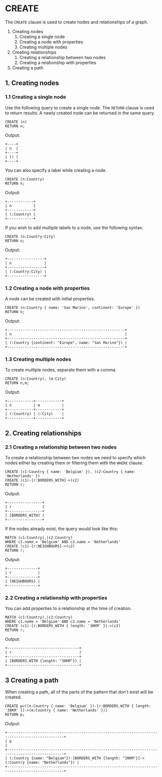 # CREATE

The `CREATE` clause is used to create nodes and relationships of a graph.

1. Creating nodes
    1. Creating a single node
    2. Creating a node with properties
    3. Creating multiple nodes
2. Creating relationships
    1. Creating a relationship between two nodes
    2. Creating a relationship with properties
3. Creating a path 

## 1. Creating nodes

### 1.1 Creating a single node

Use the following query to create a single node.
The `RETURN` clause is used to return results. A newly created node can be returned in the same query.

```openCypher
CREATE (n)
RETURN n;
```

Output:
```
+----+
| n  |
+----+
| () |
+----+
```

You can also specify a label while creating a node.

```openCypher
CREATE (n:Country)
RETURN n;
```

Output:
```
+------------+
| n          |
+------------+
| (:Country) |
+------------+
```

If you wish to add multiple labels to a node, use the following syntax:

```openCypher
CREATE (n:Country:City)
RETURN n;
```

Output:
```
+-----------------+
| n               |
+-----------------+
| (:Country:City) |
+-----------------+
```

### 1.2 Creating a node with properties

A node can be created with initial properties.

```openCypher
CREATE (n:Country { name: 'San Marino', continent: 'Europe' })
RETURN n;
```

Output:
```
+------------------------------------------------------+
| n                                                    |
+------------------------------------------------------+
| (:Country {continent: "Europe", name: "San Marino"}) |
+------------------------------------------------------+
```

### 1.3 Creating multiple nodes

To create multiple nodes, separate them with a comma.

```openCypher
CREATE (n:Country), (m:City)
RETURN n,m;
```

Output:
```
+------------+------------+
| n          | m          |
+------------+------------+
| (:Country) | (:City)    |
+------------+------------+
```

## 2. Creating relationships

### 2.1 Creating a relationship between two nodes

To create a relationship between two nodes we need to specify which nodes 
either by creating them or filtering them with the `WHERE` clause.

```openCypher
CREATE (c1:Country { name: 'Belgium' }), (c2:Country { name: 'Netherlands' })
CREATE (c1)-[r:BORDERS_WITH]->(c2)
RETURN r;
```

Output:
```
+----------------+
| r              |
+----------------+
| [BORDERS_WITH] |
+----------------+
```

If the nodes already exist, the query would look like this:

```openCypher
MATCH (c1:Country),(c2:Country)
WHERE c1.name = 'Belgium' AND c2.name = 'Netherlands'
CREATE (c1)-[r:NEIGHBOURS]->(c2)
RETURN r;
```

Output:
```
+--------------+
| r            |
+--------------+
| [NEIGHBOURS] |
+--------------+
```

### 2.2 Creating a relationship with properties

You can add properties to a relationship at the time of creation.

```openCypher
MATCH (c1:Country),(c2:Country)
WHERE c1.name = 'Belgium' AND c2.name = 'Netherlands'
CREATE (c1)-[r:BORDERS_WITH { length: '30KM' }]->(c2)
RETURN r;
```

Output:
```
+---------------------------------+
| r                               |
+---------------------------------+
| [BORDERS_WITH {length: "30KM"}] |
+---------------------------------+
```

## 3 Creating a path

When creating a path, all of the parts of the pattern that don't exist will be created.

```openCypher
CREATE p=((n:Country { name: 'Belgium' })-[r:BORDERS_WITH { length: '30KM' }]->(m:Country { name: 'Netherlands' }))
RETURN p;
```

Output:
```
+------------------------------------------------------------------------------------------------+
| p                                                                                              |
+------------------------------------------------------------------------------------------------+
| (:Country {name: "Belgium"})-[BORDERS_WITH {length: "30KM"}]->(:Country {name: "Netherlands"}) |
+------------------------------------------------------------------------------------------------+
```
